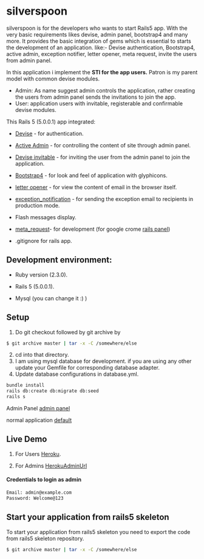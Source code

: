 # silverspoon

silverspoon is for the developers who wants to start Rails5 app. With the very basic requirements likes devise, admin panel, bootstrap4 and many more. It provides the basic integration of gems which is essential to starts the development of an application.
like:- Devise authentication, Bootstrap4, active admin, exception notifier, letter opener, meta request, invite the users from admin panel.

In this application i implement the **STI for the app users.** Patron is my parent model with common devise modules.
* Admin: As name suggest admin controls the application, rather creating the users from admin panel sends the invitations to join the app.
* User: application users with invitable, registerable and confirmable devise modules.

This Rails 5 (5.0.0.1) app integrated:

* [Devise] - for authentication.

* [Active Admin] - for controlling the content of site through admin panel.

* [Devise invitable] - for inviting the user from the admin panel to join the application.

* [Bootstrap4] - for look and feel of application with glyphicons.

* [letter opener] - for view the content of email in the browser itself.

* [exception_notification] - for sending the exception email to recipients in production mode.

* Flash messages display.

* [meta_request]- for development (for google crome [rails panel])

* .gitignore for rails app.

## Development environment:

* Ruby version (2.3.0).

* Rails 5 (5.0.0.1).

* Mysql (you can change it :) )

## Setup

1. Do git checkout followed by git archive by

```sh
$ git archive master | tar -x -C /somewhere/else
```
2. cd into that directory.
3. I am using mysql database for development. if you are using any other update your Gemfile for corresponding database adapter.
4. Update database configurations in database.yml.

```sh
bundle install
rails db:create db:migrate db:seed
rails s
```

Admin Panel [admin panel]

normal application [default]

## Live Demo

1. For Users [Heroku].

2. For Admins [HerokuAdminUrl]

#### Credentials to login as admin
```sh
Email: admin@example.com
Password: Welcome@123
```




## Start your application from rails5 skeleton

To start your application from rails5 skeleton you need to export the code from rails5 skeleton repository.

```sh
$ git archive master | tar -x -C /somewhere/else
```

   [Devise]: <https://github.com/plataformatec/devise>

   [Active Admin]: <https://github.com/activeadmin/activeadmin>

   [Devise invitable]: <https://github.com/scambra/devise_invitable>

   [Bootstrap4]: <http://v4-alpha.getbootstrap.com/>

   [letter opener]: <https://github.com/ryanb/letter_opener>

   [exception_notification]: <https://github.com/smartinez87/exception_notification>

   [meta_request]: <https://github.com/dejan/rails_panel/tree/master/meta_request>

   [rails panel]: <https://github.com/dejan/rails_panel>

   [admin panel]: <http://localhost:3000/admin/admins>

   [default]: <http://localhost:3000/users/sign_in>

   [Heroku]: <https://rails5-silverspoon.herokuapp.com/>

   [HerokuAdminUrl]: <https://rails5-silverspoon.herokuapp.com/admin/>